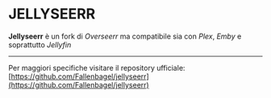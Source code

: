 # JELLYSEERR
**Jellyseerr** è un fork di *Overseerr* ma compatibile sia con *Plex*, *Emby* e soprattutto *Jellyfin*


---
Per maggiori specifiche visitare il repository ufficiale:
[https://github.com/Fallenbagel/jellyseerr](https://github.com/Fallenbagel/jellyseerr)